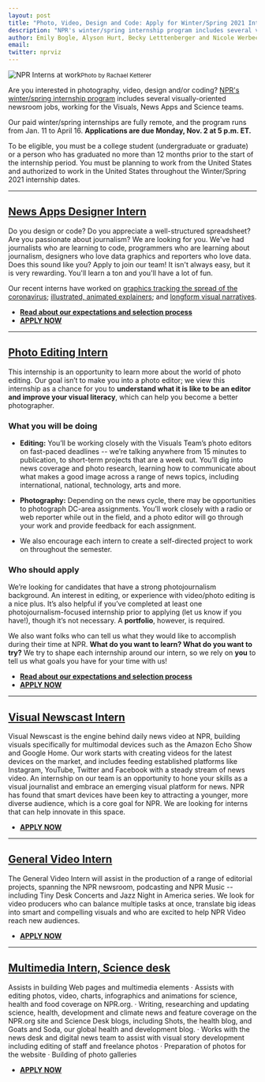 ```yaml
---
layout: post
title: "Photo, Video, Design and Code: Apply for Winter/Spring 2021 Internships in the NPR Newsroom"
description: "NPR's winter/spring internship program includes several visually-oriented newsroom jobs, working for the Visuals, News Apps and Science teams. Come join us!"
author: Emily Bogle, Alyson Hurt, Becky Letttenberger and Nicole Werbeck
email:
twitter: nprviz
---
```


![NPR Interns at work](/img/posts/photointerns.jpg)<small>Photo by Rachael Ketterer</small>

Are you interested in photography, video, design and/or coding? [NPR's winter/spring internship program](https://www.npr.org/about-npr/181881227/want-to-be-an-npr-intern) includes several visually-oriented newsroom jobs, working for the Visuals, News Apps and Science teams.

Our paid winter/spring internships are fully remote, and the program runs from Jan. 11 to April 16. **Applications are due Monday, Nov. 2 at 5 p.m. ET.**

To be eligible, you must be a college student (undergraduate or graduate) or a person who has graduated no more than 12 months prior to the start of the internship period. You must be planning to work from the United States and authorized to work in the United States throughout the Winter/Spring 2021 internship dates.

------

## [News Apps Designer Intern](https://recruiting.ultipro.com/NAT1011NATPR/JobBoard/fc254a05-d68e-44c0-a2ba-267380d146ba/OpportunityDetail?opportunityId=362716ff-49ae-4808-8eda-7166abaa78c0)

Do you design or code? Do you appreciate a well-structured spreadsheet? Are you passionate about journalism? We are looking for you. We've had journalists who are learning to code, programmers who are learning about journalism, designers who love data graphics and reporters who love data. Does this sound like you? Apply to join our team! It isn't always easy, but it is very rewarding. You'll learn a ton and you'll have a lot of fun.

Our recent interns have worked on [graphics tracking the spread of the coronavirus](https://www.npr.org/sections/health-shots/2020/03/16/816707182/map-tracking-the-spread-of-the-coronavirus-in-the-u-s); [illustrated, animated explainers](https://blog.apps.npr.org/2020/01/14/whale-maps-comic.html); and [longform visual narratives](https://apps.npr.org/mongolia/).

* **[Read about our expectations and selection process](/2015/10/14/how-to-apply.html)**
* **[APPLY NOW](https://recruiting.ultipro.com/NAT1011NATPR/JobBoard/fc254a05-d68e-44c0-a2ba-267380d146ba/OpportunityDetail?opportunityId=362716ff-49ae-4808-8eda-7166abaa78c0)**

-------

## [Photo Editing Intern](https://recruiting.ultipro.com/NAT1011NATPR/JobBoard/fc254a05-d68e-44c0-a2ba-267380d146ba/OpportunityDetail?opportunityId=47baa519-d8e1-4089-b925-e189622ba9c4)

This internship is an opportunity to learn more about the world of photo editing. Our goal isn’t to make you into a photo editor; we view this internship as a chance for you to **understand what it is like to be an editor and improve your visual literacy**, which can help you become a better photographer.

### What you will be doing

* **Editing:** You’ll be working closely with the Visuals Team’s photo editors on fast-paced deadlines -- we’re talking anywhere from 15 minutes to publication, to short-term projects that are a week out. You’ll dig into news coverage and photo research, learning how to communicate about what makes a good image across a range of news topics, including international, national, technology, arts and more.

* **Photography:** Depending on the news cycle, there may be opportunities to photograph DC-area assignments. You’ll work closely with a radio or web reporter while out in the field, and a photo editor will go through your work and provide feedback for each assignment.

* We also encourage each intern to create a self-directed project to work on throughout the semester.

### Who should apply

We’re looking for candidates that have a strong photojournalism background. An interest in editing, or experience with video/photo editing is a nice plus. It’s also helpful if you’ve completed at least one photojournalism-focused internship prior to applying (let us know if you have!), though it’s not necessary. A **portfolio**, however, is required.

We also want folks who can tell us what they would like to accomplish during their time at NPR. **What do you want to learn? What do you want to try?** We try to shape each internship around our intern, so we rely on **you** to tell us what goals you have for your time with us!

* **[Read about our expectations and selection process](/2015/10/14/how-to-apply.html)**
* **[APPLY NOW](https://recruiting.ultipro.com/NAT1011NATPR/JobBoard/fc254a05-d68e-44c0-a2ba-267380d146ba/OpportunityDetail?opportunityId=47baa519-d8e1-4089-b925-e189622ba9c4)**

-------

## [Visual Newscast Intern](https://recruiting.ultipro.com/NAT1011NATPR/JobBoard/fc254a05-d68e-44c0-a2ba-267380d146ba/OpportunityDetail?opportunityId=64f0bf13-1763-4ed1-8fd3-b9ae52a3994b)

Visual Newscast is the engine behind daily news video at NPR, building visuals specifically for multimodal devices such as the Amazon Echo Show and Google Home. Our work starts with creating videos for the latest devices on the market, and includes feeding established platforms like Instagram, YouTube, Twitter and Facebook with a steady stream of news video. An internship on our team is an opportunity to hone your skills as a visual journalist and embrace an emerging visual platform for news. NPR has found that smart devices have been key to attracting a younger, more diverse audience, which is a core goal for NPR. We are looking for interns that can help innovate in this space.

* **[APPLY NOW](https://recruiting.ultipro.com/NAT1011NATPR/JobBoard/fc254a05-d68e-44c0-a2ba-267380d146ba/OpportunityDetail?opportunityId=64f0bf13-1763-4ed1-8fd3-b9ae52a3994b)**

--------

## [General Video Intern](https://recruiting.ultipro.com/NAT1011NATPR/JobBoard/fc254a05-d68e-44c0-a2ba-267380d146ba/OpportunityDetail?opportunityId=fe740d1c-4b91-4c2c-8758-bfb5356cd91e)

The General Video Intern will assist in the production of a range of editorial projects, spanning the NPR newsroom, podcasting and NPR Music -- including Tiny Desk Concerts and Jazz Night in America series. We look for video producers who can balance multiple tasks at once, translate big ideas into smart and compelling visuals and who are excited to help NPR Video reach new audiences.

* **[APPLY NOW](https://recruiting.ultipro.com/NAT1011NATPR/JobBoard/fc254a05-d68e-44c0-a2ba-267380d146ba/OpportunityDetail?opportunityId=fe740d1c-4b91-4c2c-8758-bfb5356cd91e)**

--------

## [Multimedia Intern, Science desk](https://recruiting.ultipro.com/NAT1011NATPR/JobBoard/fc254a05-d68e-44c0-a2ba-267380d146ba/OpportunityDetail?opportunityId=21c95691-783a-4d05-add1-48ef6080f505)

Assists in building Web pages and multimedia elements · Assists with editing photos, video, charts, infographics and animations for science, health and food coverage on NPR.org. · Writing, researching and updating science, health, development and climate news and feature coverage on the NPR.org site and Science Desk blogs, including Shots, the health blog, and Goats and Soda, our global health and development blog. · Works with the news desk and digital news team to assist with visual story development including editing of staff and freelance photos · Preparation of photos for the website · Building of photo galleries

* **[APPLY NOW](https://recruiting.ultipro.com/NAT1011NATPR/JobBoard/fc254a05-d68e-44c0-a2ba-267380d146ba/OpportunityDetail?opportunityId=21c95691-783a-4d05-add1-48ef6080f505)**
